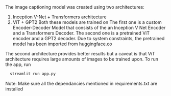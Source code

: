 
## 
 
The image captioning model was created using two architectures:
1. Inception V-Net + Transformers architecture
2. ViT + GPT2
Both these models are trained on 
The first one is a custom Encoder-Decoder Model that consists of the an Inception V Net Encoder and a Transformers Decoder. 
The second one is a pretrained ViT encoder and a GPT2 decoder. Due to system constraints, the pretrained model has been imported from huggingface.co

The second architecture provides better results but a caveat is that ViT architecture requires large amounts of images to be trained upon. 
To run the app, run 
```bash
  streamlit run app.py
```
Note: Make sure all the dependancies mentioned in requirements.txt are installed 
